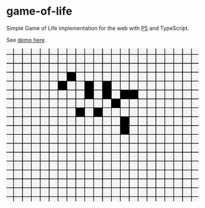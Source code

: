 # game-of-life

Simple Game of Life implementation for the web with [P5](https://p5js.org/) and TypeScript.

See [demo here](https://www.kleemans.ch/game-of-life).

<p align="center">
    <img src="https://github.com/akleemans/game-of-life/blob/main/flower.gif" alt="flower">
</p>
